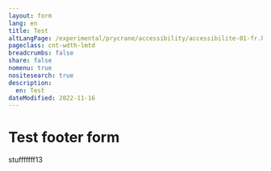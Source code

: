 ```yaml
---
layout: form
lang: en
title: Test
altLangPage: /experimental/prycrane/accessibility/accessibilite-01-fr.html
pageclass: cnt-wdth-lmtd
breadcrumbs: false
share: false
nomenu: true
nositesearch: true
description: 
  en: Test 
dateModified: 2022-11-16
---
```

<h1>Test footer form</h1>
<p>stufffffff13</p>
